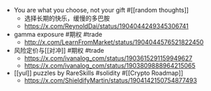 - You are what you choose, not your gift #[[random thoughts]]
	- 选择长期的快乐，缓慢的多巴胺
	- https://x.com/ReynoldDai/status/1904044249345306741
- gamma exposure #期权 #trade
	- http://x.com/LearnFromMarket/status/1904044576521822450
- 风险定价与[[对冲]] #期权 #trade
	- https://x.com/ivanalog_com/status/1903615291159949627
	- https://x.com/ivanalog_com/status/1903809888964215065
- [[yul]] puzzles by RareSkills #solidity #[[Crypto Roadmap]]
	- https://x.com/ShieldifyMartin/status/1904142150754877493